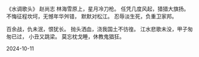 《水调歌头》
赵尚志
林海雪原上，星月冷刀枪。
任凭几度风起，猎猎大旗扬。
不悔征程坎坷，无憾年华舛错，
默默对松江。
忍辱淡生死，负重卫家邦。

百余战，仇未泯，恨犹长。
抛头洒血，浇我国土不彷徨。
江水悲歌未没，甲子匆匆已过，
小丑又跳梁。
莫忘枕戈睡，休教鬼猖狂。

2024-10-11